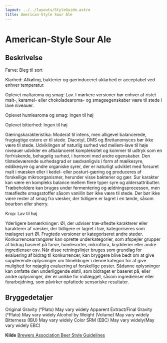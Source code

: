 ```yaml
---
layout: ../../layouts/StyleGuide.astro
title: American-Style Sour Ale
---
```

# American-Style Sour Ale

## Beskrivelse
Farve: Bleg til sort

Klarhed: Afkøling, bakterier og gærinduceret uklarhed er acceptabel ved enhver temperatur.

Oplevet maltaroma og smag: Lav. I mørkere versioner bør enhver af ristet malt-, karamel- eller chokoladearoma- og smagsegenskaber være til stede i lave niveauer.

Oplevet humlearoma og smag: Ingen til høj

Oplevet bitterhed: Ingen til høj

Gæringskarakteristika: Moderat til intens, men alligevel balancerede, frugtagtige estere er til stede. Diacetyl, DMS og Brettanomyces bør ikke være til stede. Udviklingen af ​​naturlig surhed ved mellem-lave til høje niveauer udvikler en afbalanceret kompleksitet og kommer til udtryk som en forfriskende, behagelig surhed, i harmoni med andre egenskaber. Den tilstedeværende surhedsgrad er sædvanligvis i form af mælkesyre, eddikesyre og andre organiske syrer, der er naturligt udviklet med forsuret malt i mæsken eller i kedel- eller posturt-gæring og produceres af forskellige mikroorganismer, herunder visse bakterier og gær. Sur karakter kan være en kompleks balance mellem flere typer syre og aldersattributter. Træbeholdere kan bruges under fermentering og ældningsprocessen, men træafledte smagsstoffer såsom vanillin bør ikke være til stede. Der bør ikke være rester af smag fra væsker, der tidligere er lagret i en tønde, såsom bourbon eller sherry.

Krop: Lav til høj

Yderligere bemærkninger: Øl, der udviser træ-afledte karakterer eller karakterer af væsker, der tidligere er lagret i træ, kategoriseres som trælagret surt Øl. Frugtede versioner er kategoriseret andre steder.						Konkurrencearrangører kan oprette underkategorier, som afspejler grupper af bidrag baseret på farve, humlesorter, mikroflora, krydderier eller andre ingredienser osv. Når disse retningslinjer bruges som grundlag for evaluering af bidrag til konkurrencer, kan bryggere blive bedt om at give supplerende oplysninger om tilmeldinger i denne kategori for at give mulighed for nøjagtig evaluering af forskellige poster. Sådanne oplysninger kan omfatte den underliggende ølstil, som bidraget er baseret på, eller andre oplysninger, der er unikke for indlægget, såsom ingredienser eller forarbejdning, som påvirker opfattede sensoriske resultater.




## Bryggedetaljer
Original Gravity (°Plato) May vary widely 
Apparent Extract/Final Gravity (°Plato) May vary widely 
Alcohol by Weight (Volume) May vary widely 
Bitterness (IBU) May vary widely
Color SRM (EBC) May vary widely(May vary widely EBC)					



**Kilde**
[Brewers Association Beer Style Guidelines](https://www.brewersassociation.org/)
